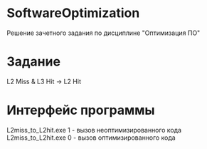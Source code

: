 # SoftwareOptimization
Решение зачетного задания по дисциплине "Оптимизация ПО"

# Задание
L2 Miss & L3 Hit -> L2 Hit

# Интерфейс программы
L2miss_to_L2hit.exe 1 - вызов неоптимизированного кода<br>
L2miss_to_L2hit.exe 0 - вызов оптимизированного кода
